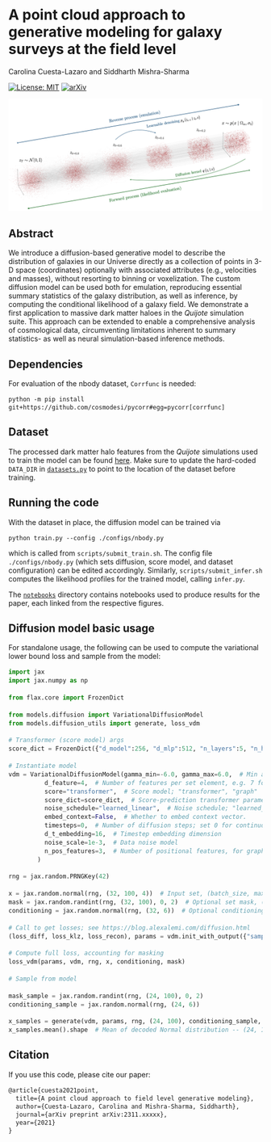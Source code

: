 # A point cloud approach to generative modeling for galaxy surveys at the field level

Carolina Cuesta-Lazaro and Siddharth Mishra-Sharma

[![License: MIT](https://img.shields.io/badge/License-MIT-red.svg)](https://opensource.org/licenses/MIT)
[![arXiv](https://img.shields.io/badge/arXiv-2311.xxxxx%20-green.svg)](https://arxiv.org/abs/2311.xxxxx)

![Figure.](notebooks/plots/diffusion_fig.png)

## Abstract

We introduce a diffusion-based generative model to describe the distribution of galaxies in our Universe directly as a collection of points in 3-D space (coordinates) optionally with associated attributes (e.g., velocities and masses), without resorting to binning or voxelization. The custom diffusion model can be used both for emulation, reproducing essential summary statistics of the galaxy distribution, as well as inference, by computing the conditional likelihood of a galaxy field. We demonstrate a first application to massive dark matter haloes in the _Quijote_ simulation suite. This approach can be extended to enable a comprehensive analysis of cosmological data, circumventing limitations inherent to summary statistics- as well as neural simulation-based inference methods.

## Dependencies

For evaluation of the nbody dataset, `Corrfunc` is needed:
```
python -m pip install git+https://github.com/cosmodesi/pycorr#egg=pycorr[corrfunc]
```

## Dataset

The processed dark matter halo features from the _Quijote_ simulations used to train the model can be found [here](https://drive.google.com/drive/folders/16etX6fHLlJQqD9K_UIzAbiDFkSmAuIBu?usp=share_link). Make sure to update the hard-coded `DATA_DIR` in [`datasets.py`](datasets.py) to point to the location of the dataset before training.

## Running the code

With the dataset in place, the diffusion model can be trained via
```
python train.py --config ./configs/nbody.py
```
which is called from `scripts/submit_train.sh`. The config file `./configs/nbody.py` (which sets diffusion, score model, and dataset configuration) can be edited accordingly. Similarly, `scripts/submit_infer.sh` computes the likelihood profiles for the trained model, calling `infer.py`.

The [`notebooks`](notebooks/) directory contains notebooks used to produce results for the paper, each linked from the respective figures. 

## Diffusion model basic usage

For standalone usage, the following can be used to compute the variational lower bound loss and sample from the model:

``` py
import jax
import jax.numpy as np

from flax.core import FrozenDict

from models.diffusion import VariationalDiffusionModel
from models.diffusion_utils import generate, loss_vdm

# Transformer (score model) args
score_dict = FrozenDict({"d_model":256, "d_mlp":512, "n_layers":5, "n_heads":4, "induced_attention":False, "n_inducing_points":32})

# Instantiate model
vdm = VariationalDiffusionModel(gamma_min=-6.0, gamma_max=6.0,  # Min and max initial log-SNR in the noise schedule
          d_feature=4,  # Number of features per set element, e.g. 7 for (x, y, z, vx, vy, vz, m)
          score="transformer",  # Score model; "transformer", "graph"
          score_dict=score_dict,  # Score-prediction transformer parameters
          noise_schedule="learned_linear",  # Noise schedule; "learned_linear", "learned_net" (monotonic neural network), or "linear" (fixed)
          embed_context=False,  # Whether to embed context vector.
          timesteps=0,  # Number of diffusion steps; set 0 for continuous-time version of variational lower bound
          d_t_embedding=16,  # Timestep embedding dimension
          noise_scale=1e-3,  # Data noise model
          n_pos_features=3,  # Number of positional features, for graph-building
        )

rng = jax.random.PRNGKey(42)

x = jax.random.normal(rng, (32, 100, 4))  # Input set, (batch_size, max_set_size, num_features)
mask = jax.random.randint(rng, (32, 100), 0, 2)  # Optional set mask, (batch_size, max_set_size); can be `None`
conditioning = jax.random.normal(rng, (32, 6))  # Optional conditioning context, (batch_size, context_size); can be `None`

# Call to get losses; see https://blog.alexalemi.com/diffusion.html
(loss_diff, loss_klz, loss_recon), params = vdm.init_with_output({"sample": rng, "params": rng}, x, conditioning, mask)

# Compute full loss, accounting for masking
loss_vdm(params, vdm, rng, x, conditioning, mask)

# Sample from model

mask_sample = jax.random.randint(rng, (24, 100), 0, 2)
conditioning_sample = jax.random.normal(rng, (24, 6))

x_samples = generate(vdm, params, rng, (24, 100), conditioning_sample, mask_sample)
x_samples.mean().shape  # Mean of decoded Normal distribution -- (24, 100, 4)
```

## Citation

If you use this code, please cite our paper:

```
@article{cuesta2021point,
  title={A point cloud approach to field level generative modeling},
  author={Cuesta-Lazaro, Carolina and Mishra-Sharma, Siddharth},
  journal={arXiv preprint arXiv:2311.xxxxx},
  year={2021}
}
```
